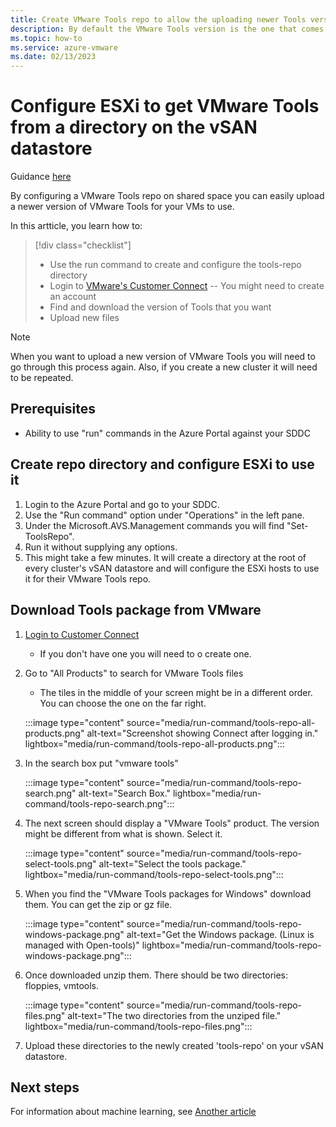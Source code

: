 ```yaml
---
title: Create VMware Tools repo to allow the uploading newer Tools version
description: By default the VMware Tools version is the one that comes out with the ESXi version that is runing. Depending on how old that is the customer might want to upload a newer version. This will create a folder and set the ESXi hosts to use it. It is the customer's responsibility to upload the version that they want.
ms.topic: how-to
ms.service: azure-vmware
ms.date: 02/13/2023
---
```


# Configure ESXi to get VMware Tools from a directory on the vSAN datastore

Guidance [here](https://review.learn.microsoft.com/help/contribute/contribute-how-to-write-seo-basics?branch=main)

By configuring a VMware Tools repo on shared space you can easily upload a newer version of VMware Tools for your VMs to use.

In this artticle, you learn how to:

> [!div class="checklist"]
>
> * Use the run command to create and configure the tools-repo directory
> * Login to [VMware's Customer Connect](https://customerconnect.vmware.com/) -- You might need to create an account
> * Find and download the version of Tools that you want
> * Upload new files

> [!NOTE]
> When you want to upload a new version of VMware Tools you will need to go through this process again. Also, if you create a new cluster it will need to be repeated.

## Prerequisites

* Ability to use "run" commands in the Azure Portal against your SDDC

## Create repo directory and configure ESXi to use it

1. Login to the Azure Portal and go to your SDDC.
1. Use the "Run command" option under "Operations" in the left pane.
1. Under the Microsoft.AVS.Management commands you will find "Set-ToolsRepo".
1. Run it without supplying any options.
1. This might take a few minutes. It will create a directory at the root of every cluster's vSAN datastore and will configure the ESXi hosts to use it for their VMware Tools repo.

## Download Tools package from VMware

1. [Login to Customer Connect](https://customerconnect.vmware.com/)
    * If you don't have one you will need to o create one.
1. Go to "All Products" to search for VMware Tools files
    * The tiles in the middle of your screen might be in a different order. You can choose the one on the far right.

   :::image type="content" source="media/run-command/tools-repo-all-products.png" alt-text="Screenshot showing Connect after logging in." lightbox="media/run-command/tools-repo-all-products.png":::

1. In the search box put "vmware tools"

   :::image type="content" source="media/run-command/tools-repo-search.png" alt-text="Search Box." lightbox="media/run-command/tools-repo-search.png":::

1. The next screen should display a "VMware Tools" product. The version might be different from what is shown. Select it.

   :::image type="content" source="media/run-command/tools-repo-select-tools.png" alt-text="Select the tools package." lightbox="media/run-command/tools-repo-select-tools.png":::

1. When you find the "VMware Tools packages for Windows" download them. You can get the zip or gz file.

   :::image type="content" source="media/run-command/tools-repo-windows-package.png" alt-text="Get the Windows package. (Linux is managed with Open-tools)" lightbox="media/run-command/tools-repo-windows-package.png":::

1. Once downloaded unzip them. There should be two directories: floppies, vmtools.

   :::image type="content" source="media/run-command/tools-repo-files.png" alt-text="The two directories from the unziped file." lightbox="media/run-command/tools-repo-files.png":::

1. Upload these directories to the newly created 'tools-repo' on your vSAN datastore.

## Next steps

For information about machine learning, see [Another article](template-howto.md)
